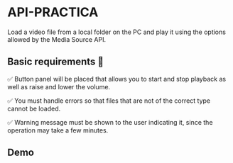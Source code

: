 # API-PRACTICA

Load a video file from a local folder on the PC and play it using the options allowed by the Media Source API.


 ## Basic requirements 🔧

✅ Button panel will be placed that allows you to start and stop playback as well as raise and lower the volume.


✅ You must handle errors so that files that are not of the correct type cannot be loaded.

✅ Warning message must be shown to the user indicating it, since the operation may take a few minutes.



 
 ## Demo
